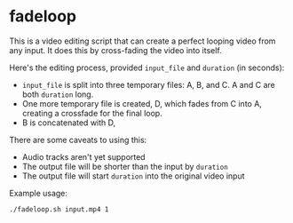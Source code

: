 # fadeloop

This is a video editing script that can create a perfect looping video from any input. It does this by cross-fading the video into itself.

Here's the editing process, provided `input_file` and `duration` (in seconds):

- `input_file` is split into three temporary files: A, B, and C. A and C are both `duration` long.
- One more temporary file is created, D, which fades from C into A, creating a crossfade for the final loop.
- B is concatenated with D,

There are some caveats to using this:

- Audio tracks aren't yet supported
- The output file will be shorter than the input by `duration`
- The output file will start `duration` into the original video input

Example usage:

```
./fadeloop.sh input.mp4 1
```
